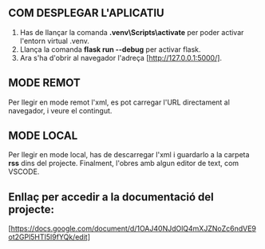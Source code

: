 ## COM DESPLEGAR L'APLICATIU

1. Has de llançar la comanda **.venv\Scripts\activate** per poder activar l'entorn virtual .venv.
2. Llança la comanda **flask run --debug** per activar flask.
3. Ara s'ha d'obrir al navegador l'adreça [http://127.0.0.1:5000/].


## MODE REMOT

Per llegir en mode remot l'xml, es pot carregar l'URL directament al navegador, i veure el contingut.


## MODE LOCAL

Per llegir en mode local, has de descarregar l'xml i guardarlo a la carpeta **rss** dins del projecte. Finalment, l'obres amb algun editor de text, com VSCODE.


## Enllaç per accedir a la documentació del projecte:
[https://docs.google.com/document/d/1OAJ40NJdOlQ4mXJZNoZc6ndVE9ot2GPl5HTI5l9fYQk/edit]